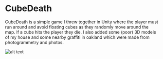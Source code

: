 # CubeDeath

CubeDeath is a simple game I threw together in Unity where the player must run around and avoid floating cubes as they randomly move around the map. If a cube hits the player they die. I also added some (poor) 3D  models of my house and some nearby graffiti in oakland which were made from photogrammetry and photos. 

![alt text](https://i.imgur.com/d6QthSv.jpg)
